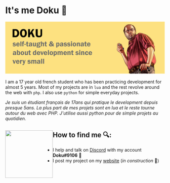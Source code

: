 # It's me Doku 🐍

<img src="https://raw.githubusercontent.com/D0kuhebi/D0kuhebi/main/header-image.png" alt="banner presentation Doku - With an illustration of Lester, character from the GTA video game">

I am a 17 year old french student who has been practicing development for almost 5 years. Most of my projects are in `lua` and the rest revolve around the web with `php`. I also use `python` for simple everyday projects.

*Je suis un étudiant français de 17ans qui pratique le development depuis presque 5ans. La plus part de mes projets sont en lua et le reste tourne autour du web avec PHP.
J'utilise aussi python pour de simple projets au quotidien.*

## How to find me 🔍: <a href="https://github.com/D0kuhebi"><img align="left" width="150" height="150" src="https://media.tenor.com/images/3b7d5a524455cc6aa4f579fb56938393/tenor.gif?raw=true"></a>
  - I help and talk on <a href="https://discord.com">Discord</a> with my account __Doku#9106__ 💬
  - I post my project on my <a href="#">website</a> (*in construction* 🚧)

